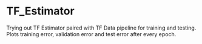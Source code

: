# TF_Estimator
Trying out TF Estimator paired with TF Data pipeline for training and testing. Plots training error, validation error and test error after every epoch.
